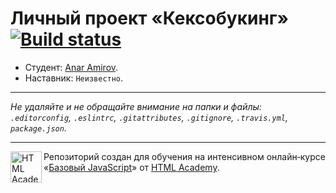 # Личный проект «Кексобукинг» [![Build status][travis-image]][travis-url]

* Студент: [Anar Amirov](https://up.htmlacademy.ru/javascript/11/user/243637).
* Наставник: `Неизвестно`.

---

_Не удаляйте и не обращайте внимание на папки и файлы:_<br>
_`.editorconfig`, `.eslintrc`, `.gitattributes`, `.gitignore`, `.travis.yml`, `package.json`._

---

<a href="https://htmlacademy.ru/intensive/javascript"><img align="left" width="50" height="50" title="HTML Academy" src="https://up.htmlacademy.ru/static/img/intensive/javascript/logo-for-github.svg"></a>

Репозиторий создан для обучения на интенсивном онлайн‑курсе «[Базовый JavaScript](https://htmlacademy.ru/intensive/javascript)» от [HTML Academy](https://htmlacademy.ru).

[travis-image]: https://travis-ci.org/htmlacademy-javascript/243637-keksobooking.svg?branch=master
[travis-url]: https://travis-ci.org/htmlacademy-javascript/243637-keksobooking
